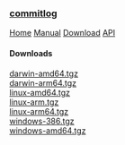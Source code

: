 <!-- meta -->
<title>
    commitlog | downloads
</title>
<meta name="description" content="commits to changelog generator">
<!-- meta end -->

### [commitlog](/)

[Home](/) [Manual](/manual) [Download](/download) [API](/api)

#### Downloads

[darwin-amd64.tgz](https://github.com/barelyhuman/commitlog/releases/download/v2.0.4/darwin-amd64.tgz)    
[darwin-arm64.tgz](https://github.com/barelyhuman/commitlog/releases/download/v2.0.4/darwin-arm64.tgz)    
[linux-amd64.tgz](https://github.com/barelyhuman/commitlog/releases/download/v2.0.4/linux-amd64.tgz)    
[linux-arm.tgz](https://github.com/barelyhuman/commitlog/releases/download/v2.0.4/linux-arm.tgz)    
[linux-arm64.tgz](https://github.com/barelyhuman/commitlog/releases/download/v2.0.4/linux-arm64.tgz)    
[windows-386.tgz](https://github.com/barelyhuman/commitlog/releases/download/v2.0.4/windows-386.tgz)    
[windows-amd64.tgz](https://github.com/barelyhuman/commitlog/releases/download/v2.0.4/windows-amd64.tgz)    
